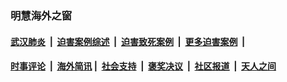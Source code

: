 
### 明慧海外之窗

####  [武汉肺炎](indexes/365.md?t=04270000) &nbsp;|&nbsp;  [迫害案例综述](indexes/328.md?t=04270000) &nbsp;|&nbsp; [迫害致死案例](indexes/277.md?t=04270000)  &nbsp;|&nbsp; [更多迫害案例](indexes/81.md?t=04270000)  &nbsp;|&nbsp; 
####  [时事评论](indexes/19.md?t=04270000) &nbsp;|&nbsp; [海外简讯](indexes/245.md?t=04270000)&nbsp;|&nbsp;  [社会支持](indexes/140.md?t=04270000) &nbsp;|&nbsp; [褒奖决议](indexes/282.md?t=04270000) &nbsp;|&nbsp; [社区报道](indexes/91.md?t=04270000)  &nbsp;|&nbsp; [天人之间](indexes/78.md?t=04270000) 

